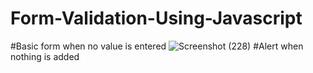 # Form-Validation-Using-Javascript
#Basic form when no value is entered
![Screenshot (228)](https://user-images.githubusercontent.com/58084456/145456260-873f27ce-6457-4264-a317-f65117487ba9.png)
#Alert when nothing is added
